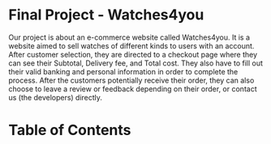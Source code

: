 # Final Project - Watches4you

Our project is about an e-commerce website called Watches4you. It is a website aimed to sell watches of different kinds to users with an account. After customer selection, they are directed to a checkout page where they can see their Subtotal, Delivery fee, and Total cost. They also have to fill out their valid banking and personal information in order to complete the process. After the customers potentially receive their order, they can also choose to leave a review or feedback depending on their order, or contact us (the developers) directly.

# Table of Contents
